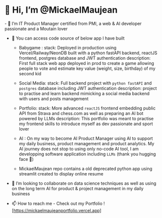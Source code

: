 <h1>👋 Hi, I’m @MickaelMaujean</h1>
- 👀 I’m IT Product Manager certified from PMI, a web & AI developer passionate and a Moutain lover


- 🌱 You can access code source of below app I have built
    - Babygame : 
      stack: Deployed in production using Vercel/Railway/NeonDB built with a python fastAPI backend, reactJS frontend, postgres database and JWT authentication
      description: First full stack web app deployed in prod to create a game allowing people to vote and estimate key value (weight, size, birthday) of my second kid

    - Social Media:
      stack: Full backend project with `python fastAPI` and `postgres` database including JWT authentication
      description: project to practise and learn backend mimicking a social media backend with users and posts management

    - Portfolio:
      stack: More advanced `reactJS` frontend embedding public API from Strava and chess.com as well as preparing an AI bot powered by LLMs
      description: This portfolio was meant to practise my frontend skills to introduce myself as dev passionate and sport lover

    - AI : On my way to become AI Product Manager using AI to support my daily business, product management and product analytics. My AI journey does not stop to using only no-code AI tool, I am developping software application including `LLMs` (thank you hugging face 🤗) 
      
    - MickaelMaujean repo contains a old deprecated python app using streamlit created to display online resume
      

- 💞️ I’m looking to collaborate on data science techniques as well as using on the long term AI for product & project management in my daily business

- 📫 How to reach me - Check out my Portfolio ! [https://mickaelmaujeanportfolio.vercel.app]
